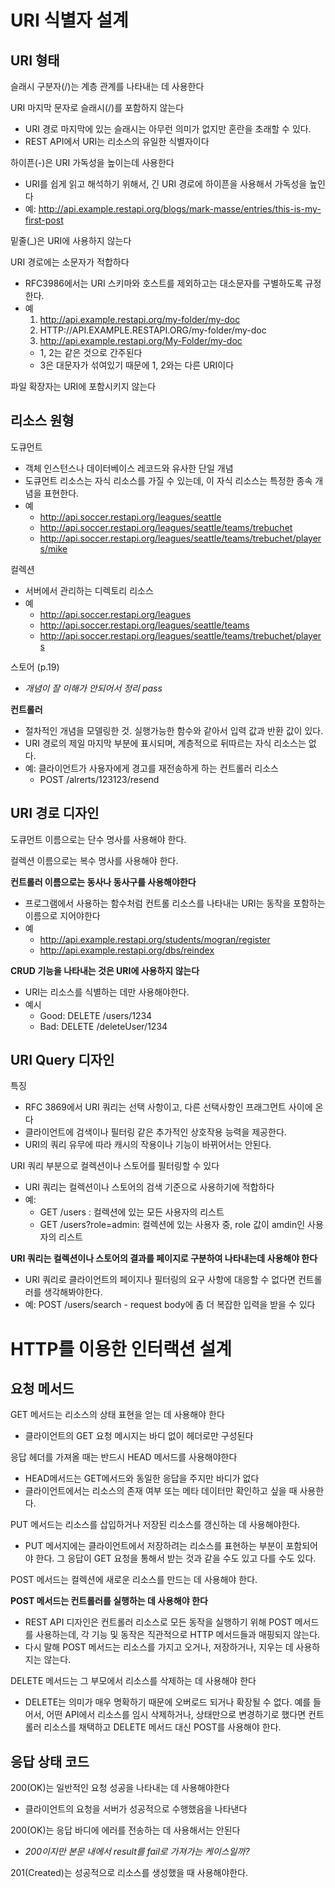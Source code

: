 # URI 식별자 설계
## URI 형태
슬래시 구분자(/)는 계층 관계를 나타내는 데 사용한다

URI 마지막 문자로 슬래시(/)를 포함하지 않는다
- URI 경로 마지막에 있는 슬래시는 아무런 의미가 없지만 혼란을 초래할 수 있다.
- REST API에서 URI는 리소스의 유일한 식별자이다

하이픈(-)은 URI 가독성을 높이는데 사용한다
- URI를 쉽게 읽고 해석하기 위해서, 긴 URI 경로에 하이픈을 사용해서 가독성을 높인다
- 예: http://api.example.restapi.org/blogs/mark-masse/entries/this-is-my-first-post

밑줄(_)은 URI에 사용하지 않는다

URI 경로에는 소문자가 적합하다
- RFC3986에서는 URI 스키마와 호스트를 제외하고는 대소문자를 구별하도록 규정한다.
- 예
   1. http://api.example.restapi.org/my-folder/my-doc
   2. HTTP://API.EXAMPLE.RESTAPI.ORG/my-folder/my-doc
   3. http://api.example.restapi.org/My-Folder/my-doc
   - 1, 2는 같은 것으로 간주된다
   - 3은 대문자가 섞여있기 때문에 1, 2와는 다른 URI이다

파일 확장자는 URI에 포함시키지 않는다

## 리소스 원형
도큐먼트
- 객체 인스턴스나 데이터베이스 레코드와 유사한 단일 개념
- 도큐먼트 리소스는 자식 리소스를 가질 수 있는데, 이 자식 리소스는 특정한 종속 개념을 표현한다. 
- 예
   - http://api.soccer.restapi.org/leagues/seattle
   - http://api.soccer.restapi.org/leagues/seattle/teams/trebuchet
   - http://api.soccer.restapi.org/leagues/seattle/teams/trebuchet/players/mike

컬렉션
- 서버에서 관리하는 디렉토리 리소스
- 예
   - http://api.soccer.restapi.org/leagues
   - http://api.soccer.restapi.org/leagues/seattle/teams
   - http://api.soccer.restapi.org/leagues/seattle/teams/trebuchet/players

스토어 (p.19)
- _개념이 잘 이해가 안되어서 정리 pass_

__컨트롤러__
- 절차적인 개념을 모델링한 것. 실행가능한 함수와 같아서 입력 값과 반환 값이 있다.
- URI 경로의 제일 마지막 부분에 표시되며, 계층적으로 뒤따르는 자식 리소스는 없다.
- 예: 클라이언트가 사용자에게 경고를 재전송하게 하는 컨트롤러 리소스
   - POST /alrerts/123123/resend

## URI 경로 디자인
도큐먼트 이름으로는 단수 명사를 사용해야 한다. 

컬렉션 이름으로는 복수 명사를 사용해야 한다. 

__컨트롤러 이름으로는 동사나 동사구를 사용해야한다__
- 프로그램에서 사용하는 함수처럼 컨트롤 리소스를 나타내는 URI는 동작을 포함하는 이름으로 지어야한다
- 예
   - http://api.example.restapi.org/students/mogran/register
   - http://api.example.restapi.org/dbs/reindex

__CRUD 기능을 나타내는 것은 URI에 사용하지 않는다__
- URI는 리소스를 식별하는 데만 사용해야한다. 
- 예시
   - Good: DELETE /users/1234
   - Bad: DELETE /deleteUser/1234

## URI Query 디자인
특징
- RFC 3869에서 URI 쿼리는 선택 사항이고, 다른 선택사항인 프래그먼트 사이에 온다
- 클라이언트에 검색이나 필터링 같은 추가적인 상호작용 능력을 제공한다. 
- URI의 쿼리 유무에 따라 캐시의 작용이나 기능이 바뀌어서는 안된다.

URI 쿼리 부분으로 컬렉션이나 스토어를 필터링할 수 있다
- URI 쿼리는 컬렉션이나 스토어의 검색 기준으로 사용하기에 적합하다
- 예: 
   - GET /users : 컬렉션에 있는 모든 사용자의 리스트
   - GET /users?role=admin: 컬렉션에 있는 사용자 중, role 값이 amdin인 사용자의 리스트

__URI 쿼리는 컬렉션이나 스토어의 결과를 페이지로 구분하여 나타내는데 사용해야 한다__
- URI 쿼리로 클라이언트의 페이지나 필터링의 요구 사항에 대응할 수 없다면 컨트롤러를 생각해봐야한다. 
- 예: POST /users/search - request body에 좀 더 복잡한 입력을 받을 수 있다

# HTTP를 이용한 인터랙션 설계
## 요청 메서드
GET 메서드는 리소스의 상태 표현을 얻는 데 사용해야 한다
- 클라이언트의 GET 요청 메시지는 바디 없이 헤더로만 구성된다

응답 헤더를 가져올 때는 반드시 HEAD 메서드를 사용해야한다
- HEAD메서드는 GET메서드와 동일한 응답을 주지만 바디가 없다
- 클라이언트에서는 리소스의 존재 여부 또는 메타 데이터만 확인하고 싶을 때 사용한다.

PUT 메서드는 리소스를 삽입하거나 저장된 리소스를 갱신하는 데 사용해야한다. 
- PUT 메서지에는 클라이언트에서 저장하려는 리소스를 표현하는 부분이 포함되어야 한다. 그 응답이 GET 요청을 통해서 받는 것과 같을 수도 있고 다를 수도 있다.

POST 메서드는 컬렉션에 새로운 리소스를 만드는 데 사용해야 한다.

__POST 메서드는 컨트롤러를 실행하는 데 사용해야 한다__
- REST API 디자인은 컨트롤러 리소스로 모든 동작을 실행하기 위해 POST 메서드를 사용하는데, 각 기능 및 동작은 직관적으로 HTTP 메서드들과 매핑되지 않는다. 
- 다시 말해 POST 메서드는 리소스를 가지고 오거나, 저장하거나, 지우는 데 사용하지는 않는다. 

DELETE 메서드는 그 부모에서 리소스를 삭제하는 데 사용해야 한다
- DELETE는 의미가 매우 명확하기 때문에 오버로드 되거나 확장될 수 없다. 예를 들어서, 어떤 API에서 리소스를 임시 삭제하거나, 상태만으로 변경하기로 했다면 컨트롤러 리소스를 채택하고 DELETE 메서드 대신 POST를 사용해야 한다. 

## 응답 상태 코드
200(OK)는 일반적인 요청 성공을 나타내는 데 사용해야한다
- 클라이언트의 요청을 서버가 성공적으로 수행했음을 나타낸다

200(OK)는 응답 바디에 에러를 전송하는 데 사용해서는 안된다
- _200이지만 본문 내에서 result를 fail로 가져가는 케이스일까?_

201(Created)는 성공적으로 리소스를 생성했을 때 사용해야한다. 




